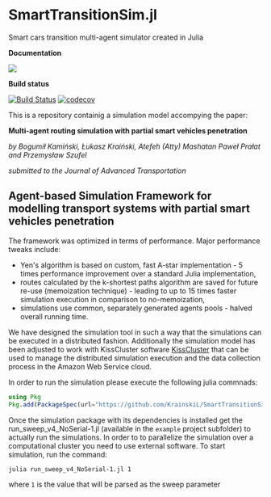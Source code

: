 # SmartTransitionSim.jl
Smart cars transition multi-agent simulator created in Julia

**Documentation**

[![](https://img.shields.io/badge/docs-latest-blue.svg)](https://krainskil.github.io/SmartTransitionSim.jl/latest)

**Build status**

[![Build Status](https://travis-ci.org/KrainskiL/SmartTransitionSim.jl.svg?branch=master)](https://travis-ci.org/KrainskiL/SmartTransitionSim.jl)
[![codecov](https://img.shields.io/codecov/c/gh/KrainskiL/SmartTransitionSim.jl.svg)](https://codecov.io/gh/KrainskiL/SmartTransitionSim.jl)


This is a repository containig a simulation model accompying the paper:

**Multi-agent routing simulation with partial smart vehicles penetration**

*by Bogumił Kamiński, Łukasz Kraiński, Atefeh (Atty) Mashatan Paweł Prałat and Przemysław Szufel*

*submitted to the Journal of Advanced Transportation*


## Agent-based Simulation Framework for modelling transport systems  with partial smart vehicles penetration


The framework was optimized in terms of performance. Major performance tweaks include:
- Yen's algorithm is based on custom, fast A-star implementation - 5 times performance improvement over a standard Julia implementation,
- routes calculated by the k-shortest paths algorithm are saved for future re-use (memoization technique) - leading to up to 15 times faster simulation execution in comparison to no-memoization,
- simulations use common, separately generated agents pools - halved overall running time.

We have designed the simulation tool in such a way that the simulations can be executed in a distributed fashion. Additionally the simulation model has been adjusted to work with KissCluster software [KissCluster](https://github.com/pszufe/KissCluster) that can be used to manage the distributed simulation execution and the data collection process in the Amazon Web Service cloud.


In order to run the simulation please execute the following julia commnads:

```julia
using Pkg
Pkg.add(PackageSpec(url="https://github.com/KrainskiL/SmartTransitionSim.jl"))
```

Once the simulation package with its dependencies is installed get the run_sweep_v4_NoSerial-1.jl (available in the `example` project subfolder) to actually run the simulations.
In order to to parallelize the simulation over a computational cluster you need to use external software. To start simulation, run the command:
```bash
julia run_sweep_v4_NoSerial-1.jl 1
```
where `1` is the value that will be parsed as the sweep parameter
